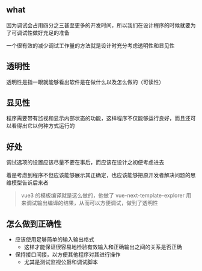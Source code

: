 ## what
因为调试会占用四分之三甚至更多的开发时间，所以我们在设计程序的时候就要为了可调试性做好充足的准备

一个很有效的减少调试工作量的方法就是设计时充分考虑透明性和显见性

## 透明性
透明性是指一眼就能够看出软件是在做什么以及怎么做的（可读性）


## 显见性
程序需要带有监视和显示内部状态的功能，这样程序不仅能够运行良好，而且还可以看得出它以何种方式运行的


## 好处
调试选项的设置应该尽量不要在事后，而应该在设计之初便考虑进去

着是考虑到程序不但应该能够展示其正确定，也应该能够把原开发者解决问题的思维模型告诉后来者
> vue3 的模板编译就是这么做的，他做了 vue-next-template-explorer 用来调试输出编译的结果，从而可以方便调试，做到了透明性

## 怎么做到正确性
- 应该使用足够简单的输入输出格式
	- 这样才能保证很容易地检验有效输入和正确输出之间的关系是否正确
- 保持接口间接，以方便其他程序对其进行操作
	- 尤其是测试监视公爵和调试脚本


